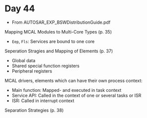 # Day 44

* From AUTOSAR\_EXP\_BSWDistributionGuide.pdf

Mapping MCAL Modules to Multi-Core Types (p. 35)
* `Eep`, `Fls`: Services are bound to one core

Seperation Stragies and Mapping of Elements (p. 37)
* Global data
* Shared special function registers
* Peripheral registers

MCAL drivers, elements which can have their own process context:
* Main function: Mapped- and executed in task context
* Service API: Called in the context of one or several tasks or ISR
* ISR: Called in interrupt context

Separation Strategies (p. 38)

